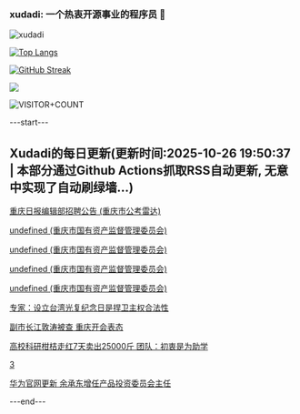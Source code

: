 ### xudadi: 一个热衷开源事业的程序员 👋

![xudadi](https://github-readme-stats-git-masterorgs-github-readme-stats-team.vercel.app/api?username=xudadi)

[![Top Langs](https://github-readme-stats.vercel.app/api/top-langs/?username=xudadi)](https://github.com/anuraghazra/github-readme-stats)

[![GitHub Streak](https://streak-stats.demolab.com?user=xudadi&locale=zh_Hans)](https://git.io/streak-stats)

![](https://raw.githubusercontent.com/xudadi/xudadi/main/assets/github-contribution-grid-snake.svg)

![VISITOR+COUNT](https://komarev.com/ghpvc/?username=xudadi&label=VISITOR+COUNT)


---start---

## Xudadi的每日更新(更新时间:2025-10-26 19:50:37 | 本部分通过Github Actions抓取RSS自动更新, 无意中实现了自动刷绿墙...)

[重庆日报编辑部招聘公告 (重庆市公考雷达)](https://www.gongkaoleida.com/article/2663387)

[undefined (重庆市国有资产监督管理委员会)](https://dadilab.github.io/feeds/all.xml)

[undefined (重庆市国有资产监督管理委员会)](https://dadilab.github.io/feeds/all.xml)

[undefined (重庆市国有资产监督管理委员会)](https://dadilab.github.io/feeds/all.xml)

[undefined (重庆市国有资产监督管理委员会)](https://dadilab.github.io/feeds/all.xml)

[专家：设立台湾光复纪念日是捍卫主权合法性](https://m.163.com/news/article/KCPRLUCN053469LG.html)

[副市长江敦涛被查 重庆开会表态](https://m.163.com/news/article/KCQ0ION40001899O.html)

[高校科研柑桔走红7天卖出25000斤 团队：初衷是为助学](https://m.163.com/news/article/KCM2U43N0514D3UH.html)

[3](https://m.163.com/touch/news/sub/domestic)

[华为官网更新 余承东增任产品投资委员会主任](https://m.163.com/news/article/KCPSBNM6053469LG.html)

---end---
